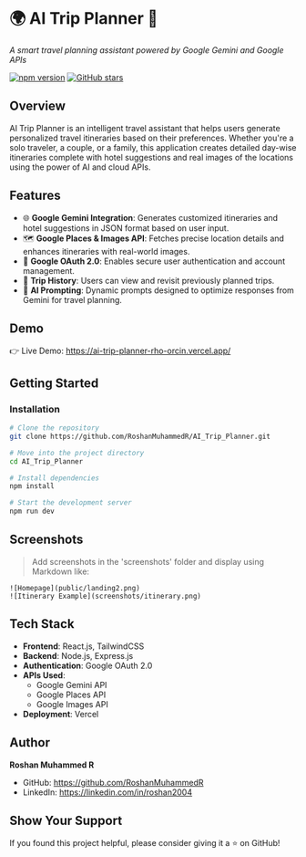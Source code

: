 🌍 AI Trip Planner 🚀
====================

*A smart travel planning assistant powered by Google Gemini and Google APIs*

[![npm version](https://img.shields.io/npm/v/package.json.svg)](https://www.npmjs.com/package/package.json)
[![GitHub stars](https://img.shields.io/github/stars/RoshanMuhammedR/AI_Trip_Planner?style=social)](https://github.com/RoshanMuhammedR/AI_Trip_Planner/stargazers)

Overview
--------

AI Trip Planner is an intelligent travel assistant that helps users generate personalized travel itineraries based on their preferences. Whether you're a solo traveler, a couple, or a family, this application creates detailed day-wise itineraries complete with hotel suggestions and real images of the locations using the power of AI and cloud APIs.

Features
--------

- 🌐 **Google Gemini Integration**: Generates customized itineraries and hotel suggestions in JSON format based on user input.
- 🗺️ **Google Places & Images API**: Fetches precise location details and enhances itineraries with real-world images.
- 👤 **Google OAuth 2.0**: Enables secure user authentication and account management.
- 📜 **Trip History**: Users can view and revisit previously planned trips.
- 🧠 **AI Prompting**: Dynamic prompts designed to optimize responses from Gemini for travel planning.

Demo
----

👉 Live Demo: https://ai-trip-planner-rho-orcin.vercel.app/

Getting Started
---------------

### Installation

```bash
# Clone the repository
git clone https://github.com/RoshanMuhammedR/AI_Trip_Planner.git

# Move into the project directory
cd AI_Trip_Planner

# Install dependencies
npm install

# Start the development server
npm run dev
```

Screenshots
-----------

> Add screenshots in the 'screenshots' folder and display using Markdown like:

```
![Homepage](public/landing2.png)
![Itinerary Example](screenshots/itinerary.png)
```

Tech Stack
----------

- **Frontend**: React.js, TailwindCSS
- **Backend**: Node.js, Express.js
- **Authentication**: Google OAuth 2.0
- **APIs Used**:
  - Google Gemini API
  - Google Places API
  - Google Images API
- **Deployment**: Vercel

Author
------

**Roshan Muhammed R**

- GitHub: https://github.com/RoshanMuhammedR
- LinkedIn: https://linkedin.com/in/roshan2004

Show Your Support
-----------------

If you found this project helpful, please consider giving it a ⭐️ on GitHub!
